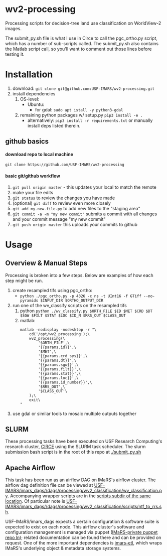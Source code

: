 # wv2-processing
Processing scripts for decision-tree land use classification on WorldView-2 images.

The submit_py.sh file is what I use in Circe to call the pgc_ortho.py script, which has a number of sub-scripts called.
The submit_py.sh also contains the Matlab script call, so you'll want to comment out those lines before testing it.

# Installation
1. download: `git clone git@github.com:USF-IMARS/wv2-processing.git`
2. install dependencies
    1. OS-level:
        * Ubuntu:
            * for gdal: `sudo apt istall -y python3-gdal`
    2. remaining python packages w/ setup.py `pip3 install -e .`
        * alternatively: `pip3 install -r requirements.txt` or manually install deps listed therein.

## github basics

#### download repo to local machine
`git clone https://github.com/USF-IMARS/wv2-processing`

#### basic git/github workflow
1. `git pull origin master` - this updates your local to match the remote
2. make your file edits
3. `git status` to review the changes you have made
4. (optional) `git diff` to review even more closely
5. `git add my-new-file.py` to add new files to the "staging area"
6. `git commit -a -m "my new commit"` submits a commit with all changes and your commit message "my new commit"
7. `git push origin master` this uploads your commits to github


# Usage
## Overview & Manual Steps
Processing is broken into a few steps.
Below are examples of how each step might be run.
1. create resampled tifs using pgc_ortho:
    * `python ./pgc_ortho.py -p 4326 -c ns -t UInt16 -f GTiff --no-pyramids $INPUT_DIR $ORTHO_OUTPUT_DIR`
2. run one of the wv_classify scripts on the resampled tifs
    1. python `python ./wv_classify.py $ORTH_FILE $ID $MET $CRD $DT $SGW $FILT $STAT $LOC $ID_N $RRS_OUT $CLASS_OUT`
    2. matlab:
        ```
        matlab -nodisplay -nodesktop -r "\
            cd('/opt/wv2_processing');\
            wv2_processing(\
                '$ORTH_FILE',\
                '{{params.id}}',\
                '$MET',\
                '{{params.crd_sys}}',\
                '{{params.dt}}',\
                '{{params.sgw}}',\
                '{{params.filt}}',\
                '{{params.stat}}',\
                '{{params.loc}}',\
                '{{params.id_number}}',\
                '$RRS_OUT',\
                '$CLASS_OUT'\
            );\
            exit\
        "
        ```
3. use gdal or similar tools to mosaic multiple outputs together

## SLURM
These processing tasks have been executed on USF Research Computing's research cluster, [CIRCE](https://wiki.rc.usf.edu/index.php/CIRCE) using the SLURM task scheduler.
The slurm submission bash script is in the root of this repo at [./submit_py.sh](https://github.com/USF-IMARS/wv2-processing/blob/master/submit_py.sh)

## Apache Airflow
This task has been run as an airflow DAG on IMaRS's airflow cluster.
The airflow dag definition file can be viewed at [USF-IMARS/imars_dags//dags/processing/wv2_classification/wv_classification.py](https://github.com/USF-IMARS/imars_dags/blob/master/dags/processing/wv2_classification/wv_classification.py).
Accompanying wrapper scripts are in the [scripts subdir of the same location](https://github.com/USF-IMARS/imars_dags/tree/master/dags/processing/wv2_classification/scripts).
Of particular note is [USF-IMARS/imars_dags//dags/processing/wv2_classification/scripts/ntf_to_rrs.sh](https://github.com/USF-IMARS/imars_dags/blob/master/dags/processing/wv2_classification/scripts/ntf_to_rrs.sh).

USF-IMaRS/imars_dags expects a certain configuration & software suite is expected to exist on each node.
This airflow cluster's software and configuration management is managed via puppet ([IMaRS-private puppet repo ln](https://github.com/usf-imars/imars_puppet)); related documentation can be found there and can be provided on request.
One of the more important dependencies is [imars-etl](https://github.com/USF-IMARS/imars-etl), which wraps IMaRS's underlying object & metadata storage systems.
